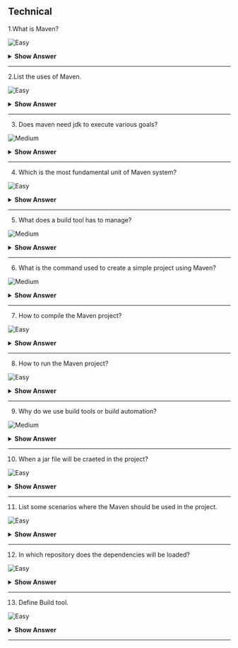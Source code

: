 ## Technical 
1.What is Maven?

![Easy](https://github.com/revaturelabs/interviewquestions/blob/dev/ComplexityTags/simple%20(2).svg)

<details> <summary> <b> Show Answer </b> </summary>

>- Maven is a tool used in Java to build a project and to handle dependency and documentation.
>- It is based on POM. (Project Object Model) : which is an XML file, contains information to project a configuration information to build the project.

</details>

---

2.List the uses of Maven.

![Easy](https://github.com/revaturelabs/interviewquestions/blob/dev/ComplexityTags/simple%20(2).svg)

<details> <summary> <b> Show Answer </b> </summary>

>- Maven is a building tool used for creating projects , build reports , integerating , deals with dependency and documentation.
>- It has made the life of develeoper easier, by making the process of building projects simple.
>- It increases the reusability.

</details>

---

3. Does maven need jdk to execute various goals?

![Medium](https://github.com/revaturelabs/interviewquestions/blob/dev/ComplexityTags/Medium%20(2).svg)

<details> <summary> <b> Show Answer </b> </summary>

>Yes

<details> <summary> <b> Explanation </b> </summary>

>- We need compatible version of jdk to execute Maven. jdk should be installed & JAVA_HOME environment variable should be set properly. 
>- We need Java to execute Maven. Java should be installed to set <code> JAVA_HOME environment varaiable </code> to point to a valid Java SDK(Like Java 8).

</details>

</details>

---
4. Which is the most fundamental unit of Maven system?

![Easy](https://github.com/revaturelabs/interviewquestions/blob/dev/ComplexityTags/simple%20(2).svg)

<details> <summary> <b> Show Answer </b> </summary>

>POM (Project Object Model)- which is an XML file having the details of project  structure and contents termed as pom.xml file.

</details>

---

5. What does a build tool has to manage?

![Medium](https://github.com/revaturelabs/interviewquestions/blob/dev/ComplexityTags/Medium%20(2).svg)

<details> <summary> <b> Show Answer </b> </summary>

>- Generate source code.
>- Create documentation from the source code generated.
>- Compiles the source code.
>- Packages the compiled code into JAR, WAR, EAR file.
>- Install the packaged code into Local, Remote repository.
 
</details>

---

6. What is the command used to create a simple project using Maven?

![Medium](https://github.com/revaturelabs/interviewquestions/blob/dev/ComplexityTags/Medium%20(2).svg)

<details> <summary> <b> Show Answer </b> </summary>
 
 <blockquote>

 We can create a simple project in Maven using <code> archetype:generate </code> in command promt using Maven.
 Syntax to generate a project architecture.
  
 </blockquote>
  
<blockquote>
  
<code>

mvn archetype:generate -DgroupId=groupid -DartifactId=artifactid -DarchetypeArtifactId=maven-archetype-quickstart -DinteractiveMode=booleanValue

</code>
  
</blockquote>

</details>

---

7. How to compile the Maven project?

![Easy](https://github.com/revaturelabs/interviewquestions/blob/dev/ComplexityTags/simple%20(2).svg)

<details> <summary> <b> Show Answer </b> </summary>

 >- To compile go to the project directory.(like: C:\Users\IT\SQUARECALCULATOR) and write the follwoing command `mvn clean compile` and When you check your project directory, target directory will be craeted.

</details>

---

8. How to run the Maven project?

![Easy](https://github.com/revaturelabs/interviewquestions/blob/dev/ComplexityTags/simple%20(2).svg)

<details> <summary> <b> Show Answer </b> </summary>

 >- To run the project, go to the project directory\target\classes.(like: C:\Users\IT\SQUARECALCULATOR\target\classes) and write the follwoing command `java com.javatpoint.App ` .

</details>

---

9.  Why do we use build tools or build automation?

![Medium](https://github.com/revaturelabs/interviewquestions/blob/dev/ComplexityTags/Medium%20(2).svg)

<details> <summary> <b> Show Answer </b> </summary>

>- In small projects, developers will often manually invoke the build process. This is not practical for larger projects, where it is very hard to keep track of what needs to be built, in what sequence and what dependencies there are in the building process. Using an automation tool allows the build process to be more consistent.

 >Various build tools available(Naming only few):
   >- For java - Ant,Maven,Gradle.
   >- For .NET framework - NAnt
   >- C# - MsBuild
 
</details>

---


10. When a jar file will be craeted in the project?

![Easy](https://github.com/revaturelabs/interviewquestions/blob/dev/ComplexityTags/simple%20(2).svg)

<details> <summary> <b> Show Answer </b> </summary>

>- Jar file will be created inside the project/target directory, When you execute the command <code> mvn package </code> in the command prompt to package the Maven project.

</details>

---  

11. List some scenarios where the Maven should be used in the project.

![Easy](https://github.com/revaturelabs/interviewquestions/blob/dev/ComplexityTags/simple%20(2).svg)

<details> <summary> <b> Show Answer </b> </summary>

>- If the project needs to have quick documentation, compiling and packaging of source coide into JAR/ZIP files.
>- If the project requires a huge amount of dependencies.
>- If the version of dependecies requires a frequent up-gradation.

</details>

---

12. In which repository does the dependencies will be loaded?

![Easy](https://github.com/revaturelabs/interviewquestions/blob/dev/ComplexityTags/simple%20(2).svg)

<details> <summary> <b> Show Answer </b> </summary>

>- The dependencies will be loaded in  the Local repository.

</details>

---

13. Define Build tool.

![Easy](https://github.com/revaturelabs/interviewquestions/blob/dev/ComplexityTags/simple%20(2).svg)

<details> <summary> <b> Show Answer </b> </summary>
 
 <blockquote>

- Build tools are programs that automate the creation of executable applications from source code (e.g., .apk for an Android app, jar war for java apps). Building incorporates compiling,linking and packaging the code into a usable or executable form.
  
  
 </blockquote>
 
 <blockquote>
 
- Basically build automation is the act of scripting or automating a wide variety of tasks that software developers do in their day-to-day activities like:
  1. Downloading dependencies.
  2. Compiling source code into binary code.
  3. Packaging that binary code.
  4. Running tests.
  5. Deployment to production systems.

  
 </blockquote>
 
 </details>

---








